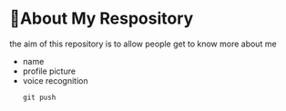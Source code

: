 # 👧About My Respository

the aim of this repository is to allow people get to know more about me
- name
- profile picture
- voice recognition
  ```
  git push
  ```
  
